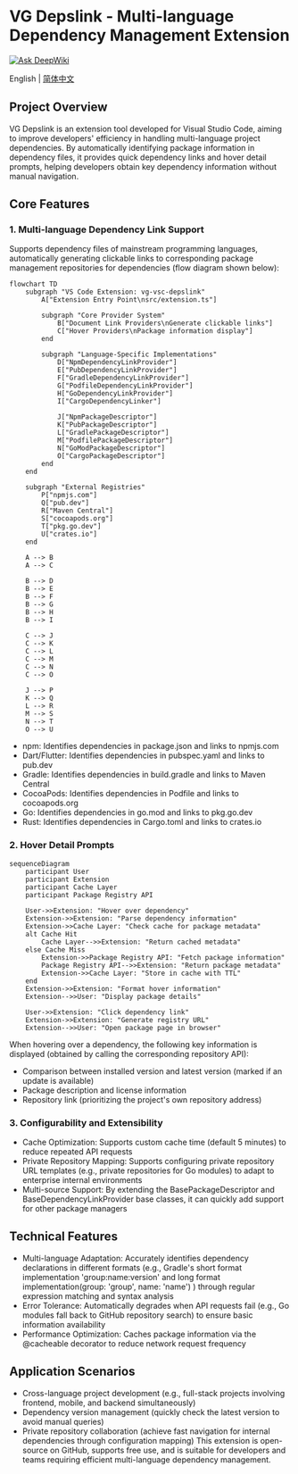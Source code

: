<!--
 * @Author: zdd dongdong@grizzlychina.com
 * @Date: 2025-06-03 11:42:57
 * @LastEditors: zdd dongdong@grizzlychina.com
 * @LastEditTime: 2025-06-06 22:56:55
 * @FilePath: README.md
 * @Description: 这是默认设置,请设置`customMade`, 打开koroFileHeader查看配置 进行设置: https://github.com/OBKoro1/koro1FileHeader/wiki/%E9%85%8D%E7%BD%AE
-->

# VG Depslink - Multi-language Dependency Management Extension

[![Ask DeepWiki](https://img.shields.io/badge/Ask%20DeepWiki-blue?logo=openai)](https://deepwiki.com/vghub-official/vg-vsc-depslink)

English | [简体中文](README.zh-CN.md)

## Project Overview

VG Depslink is an extension tool developed for Visual Studio Code, aiming to improve developers' efficiency in handling multi-language project dependencies. By automatically identifying package information in dependency files, it provides quick dependency links and hover detail prompts, helping developers obtain key dependency information without manual navigation.

## Core Features

### 1. Multi-language Dependency Link Support

Supports dependency files of mainstream programming languages, automatically generating clickable links to corresponding package management repositories for dependencies (flow diagram shown below):

```mermaid
flowchart TD
    subgraph "VS Code Extension: vg-vsc-depslink"
        A["Extension Entry Point\nsrc/extension.ts"]
        
        subgraph "Core Provider System"
            B["Document Link Providers\nGenerate clickable links"]
            C["Hover Providers\nPackage information display"]
        end
        
        subgraph "Language-Specific Implementations"
            D["NpmDependencyLinkProvider"]
            E["PubDependencyLinkProvider"]
            F["GradleDependencyLinkProvider"]
            G["PodfileDependencyLinkProvider"]
            H["GoDependencyLinkProvider"]
            I["CargoDependencyLinker"]
            
            J["NpmPackageDescriptor"]
            K["PubPackageDescriptor"]
            L["GradlePackageDescriptor"]
            M["PodfilePackageDescriptor"]
            N["GoModPackageDescriptor"]
            O["CargoPackageDescriptor"]
        end
    end
    
    subgraph "External Registries"
        P["npmjs.com"]
        Q["pub.dev"]
        R["Maven Central"]
        S["cocoapods.org"]
        T["pkg.go.dev"]
        U["crates.io"]
    end
    
    A --> B
    A --> C
    
    B --> D
    B --> E
    B --> F
    B --> G
    B --> H
    B --> I
    
    C --> J
    C --> K
    C --> L
    C --> M
    C --> N
    C --> O
    
    J --> P
    K --> Q
    L --> R
    M --> S
    N --> T
    O --> U
```

- npm: Identifies dependencies in package.json and links to npmjs.com
- Dart/Flutter: Identifies dependencies in pubspec.yaml and links to pub.dev
- Gradle: Identifies dependencies in build.gradle and links to Maven Central
- CocoaPods: Identifies dependencies in Podfile and links to cocoapods.org
- Go: Identifies dependencies in go.mod and links to pkg.go.dev
- Rust: Identifies dependencies in Cargo.toml and links to crates.io

### 2. Hover Detail Prompts

```mermaid
sequenceDiagram
    participant User
    participant Extension
    participant Cache Layer
    participant Package Registry API

    User->>Extension: "Hover over dependency"
    Extension->>Extension: "Parse dependency information"
    Extension->>Cache Layer: "Check cache for package metadata"
    alt Cache Hit
        Cache Layer-->>Extension: "Return cached metadata"
    else Cache Miss
        Extension->>Package Registry API: "Fetch package information"
        Package Registry API-->>Extension: "Return package metadata"
        Extension->>Cache Layer: "Store in cache with TTL"
    end
    Extension->>Extension: "Format hover information"
    Extension-->>User: "Display package details"

    User->>Extension: "Click dependency link"
    Extension->>Extension: "Generate registry URL"
    Extension-->>User: "Open package page in browser"
```

When hovering over a dependency, the following key information is displayed (obtained by calling the corresponding repository API):

- Comparison between installed version and latest version (marked if an update is available)
- Package description and license information
- Repository link (prioritizing the project's own repository address)

### 3. Configurability and Extensibility

- Cache Optimization: Supports custom cache time (default 5 minutes) to reduce repeated API requests
- Private Repository Mapping: Supports configuring private repository URL templates (e.g., private repositories for Go modules) to adapt to enterprise internal environments
- Multi-source Support: By extending the BasePackageDescriptor and BaseDependencyLinkProvider base classes, it can quickly add support for other package managers

## Technical Features

- Multi-language Adaptation: Accurately identifies dependency declarations in different formats (e.g., Gradle's short format implementation 'group:name:version' and long format implementation(group: 'group', name: 'name') ) through regular expression matching and syntax analysis
- Error Tolerance: Automatically degrades when API requests fail (e.g., Go modules fall back to GitHub repository search) to ensure basic information availability
- Performance Optimization: Caches package information via the @cacheable decorator to reduce network request frequency

## Application Scenarios

- Cross-language project development (e.g., full-stack projects involving frontend, mobile, and backend simultaneously)
- Dependency version management (quickly check the latest version to avoid manual queries)
- Private repository collaboration (achieve fast navigation for internal dependencies through configuration mapping)
  This extension is open-source on GitHub, supports free use, and is suitable for developers and teams requiring efficient multi-language dependency management.
